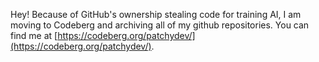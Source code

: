 Hey! Because of GitHub's ownership stealing code for training AI, I am moving to Codeberg and archiving all of my github repositories. You can find me at [https://codeberg.org/patchydev/](https://codeberg.org/patchydev/). 
